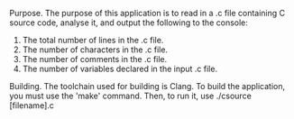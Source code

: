 
Purpose.
The purpose of this application is to read in a .c file containing C source code, analyse it, and output the following to the console:
1. The total number of lines in the .c file.
2. The number of characters in the .c file.
3. The number of comments in the .c file.
4. The number of variables declared in the input .c file.

Building.
The toolchain used for building is Clang.
To build the application, you must use the 'make' command.
Then, to run it, use ./csource [filename].c
